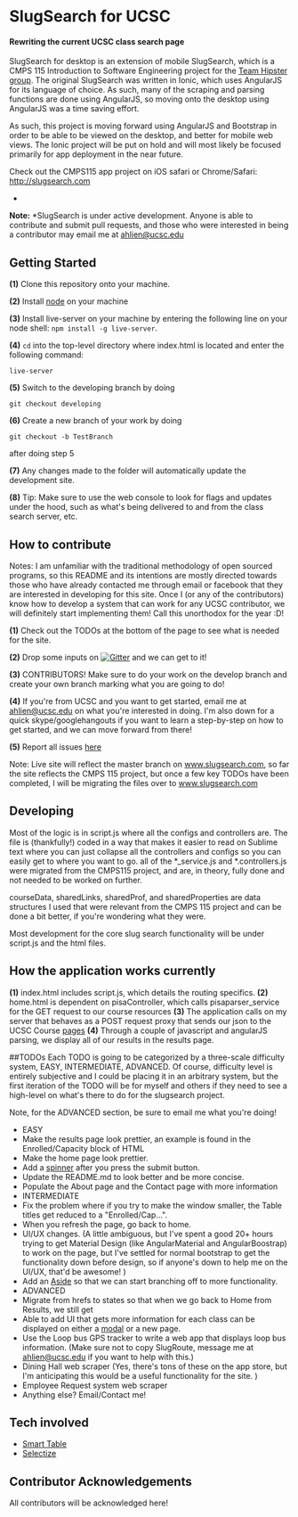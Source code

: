 # SlugSearch for UCSC

#### Rewriting the current UCSC class search page 


SlugSearch for desktop is an extension of mobile SlugSearch, which is a CMPS 115 Introduction to Software Engineering project for the [Team Hipster group](https://github.com/Andylicious/TeamHipster_IonicSC). The original SlugSearch was written in Ionic, which uses AngularJS for its language of choice. As such, many of the scraping and parsing functions are done using AngularJS, so moving onto the desktop using AngularJS was a time saving effort. 

As such, this project is moving forward using AngularJS and Bootstrap in order to be able to be viewed on the desktop, and better for mobile web views. The Ionic project will be put on hold and will most likely be focused primarily for app deployment in the near future. 

Check out the CMPS115 app project on iOS safari or Chrome/Safari: http://slugsearch.com 

-
**Note:** *SlugSearch is under active development. Anyone is able to contribute and submit pull requests, and those who were interested in being a contributor may email me at ahlien@ucsc.edu 

## Getting Started

**(1)** Clone this repository onto your machine. 

**(2)** Install [node](https://nodejs.org/en/) on your machine

**(3)** Install live-server on your machine by entering the following line on your node shell: `npm install -g live-server`.

**(4)** `cd` into the top-level directory where index.html is located and enter the following command: 

`live-server` 

**(5)** Switch to the developing branch by doing 

`git checkout developing` 

**(6)** Create a new branch of your work by doing 

`git checkout -b TestBranch`

after doing step 5


**(7)** Any changes made to the folder will automatically update the development site. 

**(8)** Tip: Make sure to use the web console to look for flags and updates under the hood, such as what's being delivered to and from the class search server, etc. 

## How to contribute 

Notes: I am unfamiliar with the traditional methodology of open sourced programs, so this README and its intentions are mostly directed towards those who have already contacted me through email or facebook that they are interested in developing for this site. Once I (or any of the contributors) know how to develop a system that can work for any UCSC contributor, we will definitely start implementing them! Call this unorthodox for the year :D! 


**(1)** Check out the TODOs at the bottom of the page to see what is needed for the site. 

**(2)** Drop some inputs on [![Gitter](https://badges.gitter.im/Andylicious/slugsearch_desktop.svg)](https://gitter.im/Andylicious/slugsearch_desktop?utm_source=badge&utm_medium=badge&utm_campaign=pr-badge) and we can get to it! 

**(3)** CONTRIBUTORS! Make sure to do your work on the develop branch and create your own branch marking what you are going to do! 

**(4)** If you're from UCSC and you want to get started, email me at ahlien@ucsc.edu on what you're interested in doing. I'm also down for a quick skype/googlehangouts if you want to learn a step-by-step on how to get started, and we can move forward from there! 

**(5)** Report all issues [here](https://github.com/Andylicious/slugsearch_desktop/issues/new)

Note: Live site will reflect the master branch on www.slugsearch.com, so far the site reflects the CMPS 115 project, but once a few key TODOs have been completed, I will be migrating the files over to www.slugsearch.com 

## Developing 

Most of the logic is in script.js where all the configs and controllers are. The file is (thankfully!) coded in a way that makes it easier to read on Sublime text where you can just collapse all the controllers and configs so you can easily get to where you want to go. all of the *_service.js and *.controllers.js were migrated from the CMPS115 project, and are, in theory, fully done and not needed to be worked on further. 

courseData, sharedLinks, sharedProf, and sharedProperties are data structures I used that were relevant from the CMPS 115 project and can be done a bit better, if you're wondering what they were. 

Most development for the core slug search functionality will be under script.js and the html files. 

## How the application works currently 

**(1)** index.html includes script.js, which details the routing specifics. 
**(2)** home.html is dependent on pisaController, which calls pisaparser_service for the GET request to our course resources 
**(3)** The application calls on my server that behaves as a POST request proxy that sends our json to the UCSC Course [pages](https://pisa.ucsc.edu/class_search/) 
**(4)** Through a couple of javascript and angularJS parsing, we display all of our results in the results page. 


##TODOs
Each TODO is going to be categorized by a three-scale difficulty system, EASY, INTERMEDIATE, ADVANCED. Of course, difficulty level is entirely subjective and I could be placing it in an arbitrary system, but the first iteration of the TODO will be for myself and others if they need to see a high-level on what's there to do for the slugsearch project. 

Note, for the ADVANCED section, be sure to email me what you're doing! 

- EASY
 - Make the results page look prettier, an example is found in the Enrolled/Capacity block of HTML
 - Make the home page look prettier.
 - Add a [spinner](http://plnkr.co/edit/BGLUYcylbIVJRz6ztbhf?p=preview) after you press the submit button. 
 - Update the README.md to look better and be more concise. 
 - Populate the About page and the Contact page with more information
- INTERMEDIATE
 - Fix the problem where if you try to make the window smaller, the Table titles get reduced to a "Enrolled/Cap...". 
 - When you refresh the page, go back to home. 
 - UI/UX changes. (A little ambiguous, but I've spent a good 20+ hours trying to get Material Design (like AngularMaterial and AngularBoostrap) to work on the page, but I've settled for normal bootstrap to get the functionality down before design, so if anyone's down to help me on the UI/UX, that'd be awesome! )
 - Add an [Aside](http://mgcrea.github.io/angular-strap/#/asides) so that we can start branching off to more functionality. 
- ADVANCED 
 - Migrate from hrefs to states so that when we go back to Home from Results, we still get 
 - Able to add UI that gets more information for each class can be displayed on either a [modal](http://mgcrea.github.io/angular-strap/#/modals) or a new page. 
 - Use the Loop bus GPS tracker to write a web app that displays loop bus information. (Make sure not to copy SlugRoute, message me at ahlien@ucsc.edu if you want to help with this.)
 - Dining Hall web scraper (Yes, there's tons of these on the app store, but I'm anticipating this would be a useful functionality for the site. ) 
 - Employee Request system web scraper 
 - Anything else? Email/Contact me!




## Tech involved 
- [Smart Table](http://lorenzofox3.github.io/smart-table-website/)
- [Selectize](https://brianreavis.github.io/selectize.js/)

## Contributor Acknowledgements 

All contributors will be acknowledged here! 

